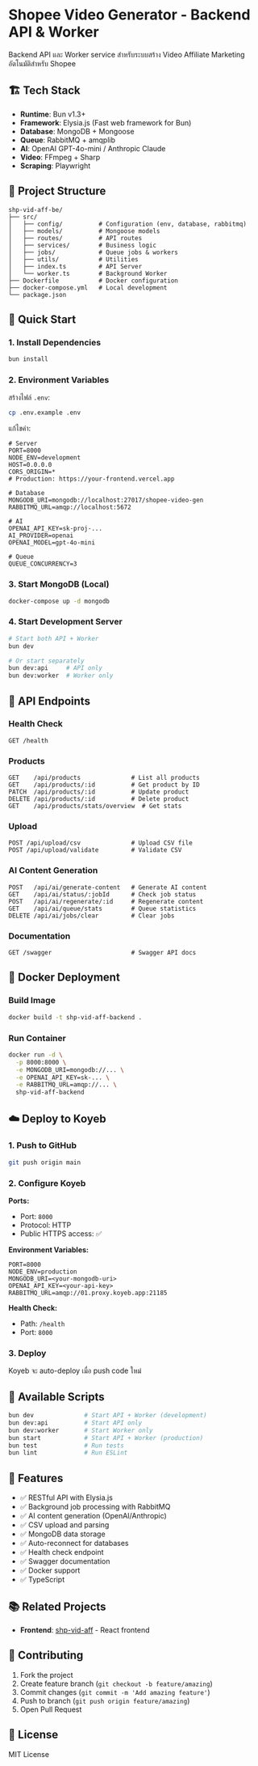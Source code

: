 # Shopee Video Generator - Backend API & Worker

Backend API และ Worker service สำหรับระบบสร้าง Video Affiliate Marketing อัตโนมัติสำหรับ Shopee

## 🏗️ Tech Stack

- **Runtime**: Bun v1.3+
- **Framework**: Elysia.js (Fast web framework for Bun)
- **Database**: MongoDB + Mongoose
- **Queue**: RabbitMQ + amqplib
- **AI**: OpenAI GPT-4o-mini / Anthropic Claude
- **Video**: FFmpeg + Sharp
- **Scraping**: Playwright

## 📁 Project Structure

```
shp-vid-aff-be/
├── src/
│   ├── config/          # Configuration (env, database, rabbitmq)
│   ├── models/          # Mongoose models
│   ├── routes/          # API routes
│   ├── services/        # Business logic
│   ├── jobs/            # Queue jobs & workers
│   ├── utils/           # Utilities
│   ├── index.ts         # API Server
│   └── worker.ts        # Background Worker
├── Dockerfile           # Docker configuration
├── docker-compose.yml   # Local development
└── package.json
```

## 🚀 Quick Start

### 1. Install Dependencies

```bash
bun install
```

### 2. Environment Variables

สร้างไฟล์ `.env`:

```bash
cp .env.example .env
```

แก้ไขค่า:

```env
# Server
PORT=8000
NODE_ENV=development
HOST=0.0.0.0
CORS_ORIGIN=*
# Production: https://your-frontend.vercel.app

# Database
MONGODB_URI=mongodb://localhost:27017/shopee-video-gen
RABBITMQ_URL=amqp://localhost:5672

# AI
OPENAI_API_KEY=sk-proj-...
AI_PROVIDER=openai
OPENAI_MODEL=gpt-4o-mini

# Queue
QUEUE_CONCURRENCY=3
```

### 3. Start MongoDB (Local)

```bash
docker-compose up -d mongodb
```

### 4. Start Development Server

```bash
# Start both API + Worker
bun dev

# Or start separately
bun dev:api     # API only
bun dev:worker  # Worker only
```

## 📡 API Endpoints

### Health Check
```
GET /health
```

### Products
```
GET    /api/products              # List all products
GET    /api/products/:id          # Get product by ID
PATCH  /api/products/:id          # Update product
DELETE /api/products/:id          # Delete product
GET    /api/products/stats/overview  # Get stats
```

### Upload
```
POST /api/upload/csv              # Upload CSV file
POST /api/upload/validate         # Validate CSV
```

### AI Content Generation
```
POST   /api/ai/generate-content   # Generate AI content
GET    /api/ai/status/:jobId      # Check job status
POST   /api/ai/regenerate/:id     # Regenerate content
GET    /api/ai/queue/stats        # Queue statistics
DELETE /api/ai/jobs/clear         # Clear jobs
```

### Documentation
```
GET /swagger                      # Swagger API docs
```

## 🐳 Docker Deployment

### Build Image

```bash
docker build -t shp-vid-aff-backend .
```

### Run Container

```bash
docker run -d \
  -p 8000:8000 \
  -e MONGODB_URI=mongodb://... \
  -e OPENAI_API_KEY=sk-... \
  -e RABBITMQ_URL=amqp://... \
  shp-vid-aff-backend
```

## ☁️ Deploy to Koyeb

### 1. Push to GitHub

```bash
git push origin main
```

### 2. Configure Koyeb

**Ports:**
- Port: `8000`
- Protocol: HTTP
- Public HTTPS access: ✅

**Environment Variables:**
```
PORT=8000
NODE_ENV=production
MONGODB_URI=<your-mongodb-uri>
OPENAI_API_KEY=<your-api-key>
RABBITMQ_URL=amqp://01.proxy.koyeb.app:21185
```

**Health Check:**
- Path: `/health`
- Port: `8000`

### 3. Deploy

Koyeb จะ auto-deploy เมื่อ push code ใหม่

## 🔧 Available Scripts

```bash
bun dev              # Start API + Worker (development)
bun dev:api          # Start API only
bun dev:worker       # Start Worker only
bun start            # Start API + Worker (production)
bun test             # Run tests
bun lint             # Run ESLint
```

## 🌟 Features

- ✅ RESTful API with Elysia.js
- ✅ Background job processing with RabbitMQ
- ✅ AI content generation (OpenAI/Anthropic)
- ✅ CSV upload and parsing
- ✅ MongoDB data storage
- ✅ Auto-reconnect for databases
- ✅ Health check endpoint
- ✅ Swagger documentation
- ✅ Docker support
- ✅ TypeScript

## 📚 Related Projects

- **Frontend**: [shp-vid-aff](https://github.com/WATCW/shp-vid-aff) - React frontend

## 🤝 Contributing

1. Fork the project
2. Create feature branch (`git checkout -b feature/amazing`)
3. Commit changes (`git commit -m 'Add amazing feature'`)
4. Push to branch (`git push origin feature/amazing`)
5. Open Pull Request

## 📄 License

MIT License
